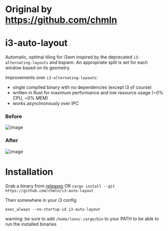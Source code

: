 # Original by https://github.com/chmln


# i3-auto-layout
Automatic, optimal tiling for i3wm inspired by the deprecated `i3-alternating-layouts` and bspwm. An appropriate split is set for each window based on its geometry. 

Improvements over `i3-alternating-layouts`:
- single compiled binary with no dependencies (except i3 of course)
- written in Rust for maximum performance and low resource usage (~0% CPU, ~0% MEM)
- works asynchronously over IPC

### Before

![image](https://user-images.githubusercontent.com/11352152/67165362-f207aa80-f351-11e9-92e7-7294bfd678c0.png)

### After
![image](https://user-images.githubusercontent.com/11352152/67165367-f7fd8b80-f351-11e9-8f1c-3ef53528c5ca.png)

# Installation

Grab a binary from [releases](https://github.com/chmln/i3-auto-layout/releases) OR `cargo install --git https://github.com/chmln/i3-auto-layout`

Then somewhere in your i3 config

```
exec_always --no-startup-id i3-auto-layout
```

warning: be sure to add `/home/lonn/.cargo/bin` to your PATH to be able to run the installed binaries


